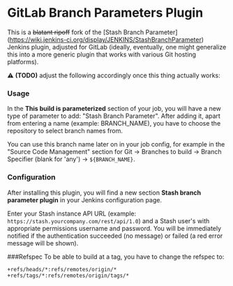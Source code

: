 GitLab Branch Parameters Plugin
===============================

This is a ~~blatant ripoff~~ fork of the [Stash Branch Parameter]
(https://wiki.jenkins-ci.org/display/JENKINS/StashBranchParameter) Jenkins
plugin, adjusted for GitLab (ideally, eventually, one might generalize this
into a more generic plugin that works with various Git hosting platforms).

:warning: **(TODO)** adjust the following accordingly once this thing actually works:

### Usage

In the **This build is parameterized** section of your job, you will have a new
type of parameter to add: "Stash Branch Parameter". After adding it, apart from
entering a name (example: BRANCH_NAME), you have to choose the repository to
select branch names from.

You can use this branch name later on in your job config, for example in the
"Source Code Management" section for Git -> Branches to build -> Branch
Specifier (blank for 'any') -> `${BRANCH_NAME}`.

### Configuration

After installing this plugin, you will find a new section **Stash branch
parameter plugin** in your Jenkins configuration page.

Enter your Stash instance API URL (example:
`https://stash.yourcompany.com/rest/api/1.0`) and a Stash user's with
appropriate permissions username and password. You will be immediately
notified if the authentication succeeded (no message) or failed (a red error
message will be shown).

###Refspec
To be able to build at a tag, you have to change the refspec to:
```
+refs/heads/*:refs/remotes/origin/* +refs/tags/*:refs/remotes/origin/tags/*
```
